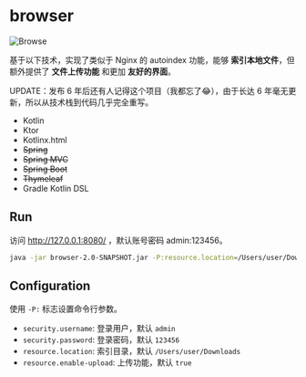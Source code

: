 # browser
![](https://i.loli.net/2017/08/25/599fcabc4815a.png "Browse")

基于以下技术，实现了类似于 Nginx 的 autoindex 功能，能够 **索引本地文件**，但额外提供了 **文件上传功能** 和更加 **友好的界面**。

UPDATE：发布 6 年后还有人记得这个项目（我都忘了😂），由于长达 6 年毫无更新，所以从技术栈到代码几乎完全重写。

* Kotlin
* Ktor
* Kotlinx.html
* ~~Spring~~
* ~~Spring MVC~~
* ~~Spring Boot~~
* ~~Thymeleaf~~
* Gradle Kotlin DSL

## Run

访问 http://127.0.0.1:8080/ ，默认账号密码 admin:123456。

```bash
java -jar browser-2.0-SNAPSHOT.jar -P:resource.location=/Users/user/Downloads
```

## Configuration

使用 `-P:` 标志设置命令行参数。

* `security.username`: 登录用户，默认 `admin`
* `security.password`: 登录密码，默认 `123456`
* `resource.location`: 索引目录，默认 `/Users/user/Downloads`
* `resource.enable-upload`: 上传功能，默认 `true`
